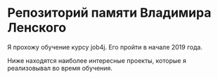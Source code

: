 # Репозиторий памяти Владимира Ленского

Я прохожу обучение курсу job4j. Его пройти в начале 2019 года.

Ниже находятся наиболее интересные проекты, которые я реализовывал во время обучения.